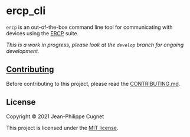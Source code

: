 # ercp_cli

`ercp` is an out-of-the-box command line tool for communicating with devices
using the [ERCP](https://github.com/ercp/specifications) suite.

*This is a work in progress, please look at the `develop` branch for ongoing
development.*

## [Contributing](CONTRIBUTING.md)

Before contributing to this project, please read the
[CONTRIBUTING.md](CONTRIBUTING.md).

## License

Copyright © 2021 Jean-Philippe Cugnet

This project is licensed under the [MIT license](LICENSE).
